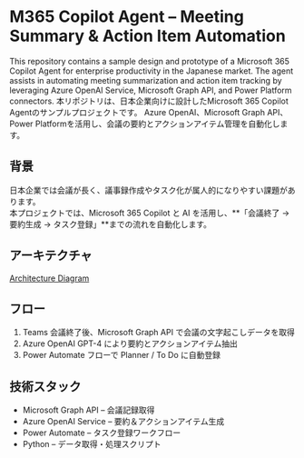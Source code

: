 # M365 Copilot Agent – Meeting Summary & Action Item Automation

This repository contains a sample design and prototype of a Microsoft 365 Copilot Agent for enterprise productivity in the Japanese market. The agent assists in automating meeting summarization and action item tracking by leveraging Azure OpenAI Service, Microsoft Graph API, and Power Platform connectors.
本リポジトリは、日本企業向けに設計したMicrosoft 365 Copilot Agentのサンプルプロジェクトです。
Azure OpenAI、Microsoft Graph API、Power Platformを活用し、会議の要約とアクションアイテム管理を自動化します。

## 背景
日本企業では会議が長く、議事録作成やタスク化が属人的になりやすい課題があります。  
本プロジェクトでは、Microsoft 365 Copilot と AI を活用し、**「会議終了 → 要約生成 → タスク登録」**までの流れを自動化します。

## アーキテクチャ
[Architecture Diagram](architecture-diagram.png)

## フロー
1. Teams 会議終了後、Microsoft Graph API で会議の文字起こしデータを取得
2. Azure OpenAI GPT-4 により要約とアクションアイテム抽出
3. Power Automate フローで Planner / To Do に自動登録

## 技術スタック
- Microsoft Graph API – 会議記録取得
- Azure OpenAI Service – 要約＆アクションアイテム生成
- Power Automate – タスク登録ワークフロー
- Python – データ取得・処理スクリプト

